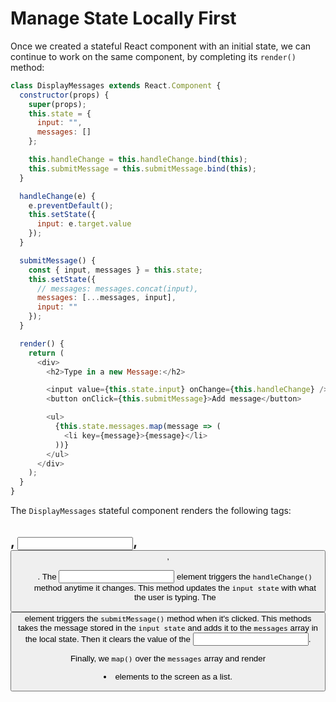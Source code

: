 # Manage State Locally First

Once we created a stateful React component with an initial state, we can continue to work on the same component,
by completing its `render()` method:

```js
class DisplayMessages extends React.Component {
  constructor(props) {
    super(props);
    this.state = {
      input: "",
      messages: []
    };

    this.handleChange = this.handleChange.bind(this);
    this.submitMessage = this.submitMessage.bind(this);
  }

  handleChange(e) {
    e.preventDefault();
    this.setState({
      input: e.target.value
    });
  }

  submitMessage() {
    const { input, messages } = this.state;
    this.setState({
      // messages: messages.concat(input),
      messages: [...messages, input],
      input: ""
    });
  }

  render() {
    return (
      <div>
        <h2>Type in a new Message:</h2>

        <input value={this.state.input} onChange={this.handleChange} />
        <button onClick={this.submitMessage}>Add message</button>

        <ul>
          {this.state.messages.map(message => (
            <li key={message}>{message}</li>
          ))}
        </ul>
      </div>
    );
  }
}
```

The `DisplayMessages` stateful component renders the following tags: <h2>, <input>, <button>, <ul>.
The <input> element triggers the `handleChange()` method anytime it changes. This method updates the `input state` with what the user is typing.
The <button> element triggers the `submitMessage()` method when it's clicked. This methods takes the message stored in the `input state` and adds it to the `messages` array in the local state. Then it clears the value of the <input>.

Finally, we `map()` over the `messages` array and render <li> elements to the screen as a list.
